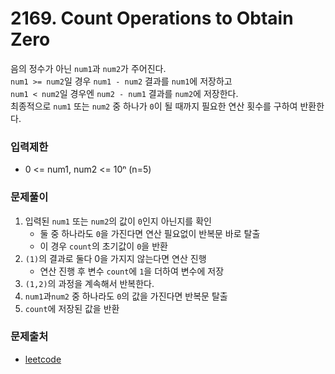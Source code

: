 # 2169. Count Operations to Obtain Zero
음의 정수가 아닌 `num1`과 `num2`가 주어진다.  
`num1 >= num2`일 경우 `num1 - num2` 결과를 `num1`에 저장하고  
`num1 < num2`일 경우엔 `num2 - num1` 결과를 `num2`에 저장한다.  
최종적으로 `num1` 또는 `num2` 중 하나가 `0`이 될 때까지 필요한 연산 횟수를 구하여 반환한다.
### 입력제한
- 0 <= num1, num2 <= 10ⁿ (n=5)
### 문제풀이
1. 입력된 `num1` 또는 `num2`의 값이 `0`인지 아닌지를 확인
   - 둘 중 하나라도 `0`을 가진다면 연산 필요없이 반복문 바로 탈출
   - 이 경우 `count`의 초기값이 `0`을 반환
2. `(1)`의 결과로 둘다 0을 가지지 않는다면 연산 진행
   - 연산 진행 후 변수 `count`에 `1`을 더하여 변수에 저장
3. `(1,2)`의 과정을 계속해서 반복한다.
4. `num1`과`num2` 중 하나라도 `0`의 값을 가진다면 반복문 탈출
5. `count`에 저장된 값을 반환
### 문제출처
- [leetcode](https://leetcode.com/problems/count-operations-to-obtain-zero/)